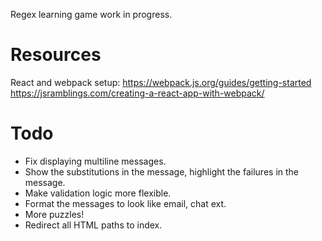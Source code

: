 Regex learning game work in progress.

# Resources

React and webpack setup:
https://webpack.js.org/guides/getting-started
https://jsramblings.com/creating-a-react-app-with-webpack/

# Todo
 - Fix displaying multiline messages.
 - Show the substitutions in the message, highlight the failures in the message.
 - Make validation logic more flexible.
 - Format the messages to look like email, chat ext.
 - More puzzles!
 - Redirect all HTML paths to index.





